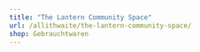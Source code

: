 ```yaml
---
title: "The Lantern Community Space"
url: /allithwaite/the-lantern-community-space/
shop: Gebrauchtwaren
---
```

